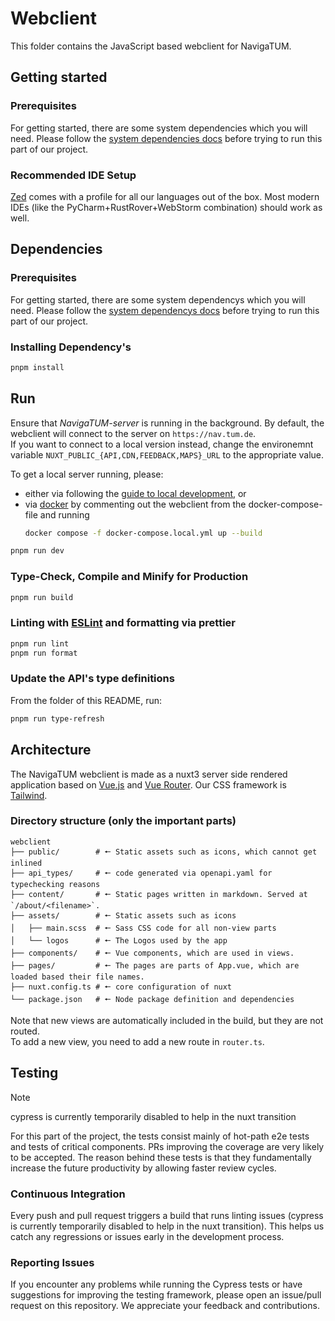 # Webclient

This folder contains the JavaScript based webclient for NavigaTUM.

## Getting started

### Prerequisites

For getting started, there are some system dependencies which you will need.
Please follow the [system dependencies docs](/resources/documentation/Dependencys.md) before trying to run this part of
our project.

### Recommended IDE Setup

[Zed](https://zed.dev/) comes with a profile for all our languages out of the box.
Most modern IDEs (like the PyCharm+RustRover+WebStorm combination) should work as well.

## Dependencies

### Prerequisites

For getting started, there are some system dependencys which you will need.
Please follow the [system dependencys docs](/resources/documentation/Dependencys.md) before trying to run this part of
our project.

### Installing Dependency's

```bash
pnpm install
```

## Run

Ensure that _NavigaTUM-server_ is running in the background.
By default, the webclient will connect to the server on `https://nav.tum.de`.  
If you want to connect to a local version instead, change the environemnt
variable `NUXT_PUBLIC_{API,CDN,FEEDBACK,MAPS}_URL` to the appropriate value.

To get a local server running, please:

- either via following the [guide to local development](../server/README.md), or
- via [docker](https://docs.docker.com/) by commenting out the webclient from the docker-compose-file and running
  ```bash
  docker compose -f docker-compose.local.yml up --build
  ```

```sh
pnpm run dev
```

### Type-Check, Compile and Minify for Production

```sh
pnpm run build
```

### Linting with [ESLint](https://eslint.org/) and formatting via prettier

```sh
pnpm run lint
pnpm run format
```

### Update the API's type definitions

From the folder of this README, run:

```sh
pnpm run type-refresh
```

## Architecture

The NavigaTUM webclient is made as a nuxt3 server side rendered application based on [Vue.js](https://vuejs.org/)
and [Vue Router](https://router.vuejs.org/).
Our CSS framework is [Tailwind](https://tailwindcss.com/).

### Directory structure (only the important parts)

```plain
webclient
├── public/        # 🠔 Static assets such as icons, which cannot get inlined
├── api_types/     # 🠔 code generated via openapi.yaml for typechecking reasons
├── content/       # 🠔 Static pages written in markdown. Served at `/about/<filename>`.
├── assets/        # 🠔 Static assets such as icons
│   ├── main.scss  # 🠔 Sass CSS code for all non-view parts
│   └── logos      # 🠔 The Logos used by the app
├── components/    # 🠔 Vue components, which are used in views.
├── pages/         # 🠔 The pages are parts of App.vue, which are loaded based their file names.
├── nuxt.config.ts # 🠔 core configuration of nuxt
└── package.json   # 🠔 Node package definition and dependencies
```

Note that new views are automatically included in the build, but they are not routed.  
To add a new view, you need to add a new route in `router.ts`.

## Testing

> [!NOTE]
> cypress is currently temporarily disabled to help in the nuxt transition

For this part of the project, the tests consist mainly of hot-path e2e tests and tests of critical components.
PRs improving the coverage are very likely to be accepted.
The reason behind these tests is that they fundamentally increase the future productivity by allowing faster review
cycles.

### Continuous Integration

Every push and pull request triggers a build that runs linting issues (cypress is currently temporarily disabled to help
in the nuxt transition).
This helps us catch any regressions or issues early in the development process.

### Reporting Issues

If you encounter any problems while running the Cypress tests or have suggestions for improving the testing framework,
please open an issue/pull request on this repository.
We appreciate your feedback and contributions.
